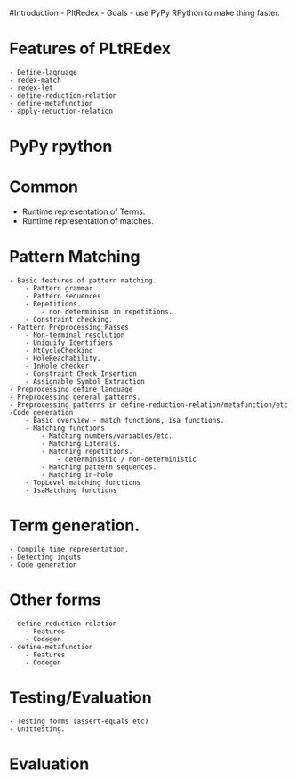#Introduction
	- PltRedex
	- Goals - use PyPy RPython to make thing faster.

# Features of PLtREdex
	- Define-lagnuage
	- redex-match
	- redex-let
	- define-reduction-relation
	- define-metafunction
	- apply-reduction-relation

# PyPy rpython

# Common 
- Runtime representation of Terms.
- Runtime representation of matches.

# Pattern Matching
	- Basic features of pattern matching.
		- Pattern grammar.
		- Pattern sequences
		- Repetitions.
			- non determinism in repetitions.
		- Constraint checking.
	- Pattern Preprocessing Passes
		- Non-terminal resolution
		- Uniquify Identifiers 
		- NtCycleChecking 
		- HoleReachability.
		- InHole checker
		- Constraint Check Insertion
		- Assignable Symbol Extraction
	- Preprocessing define language
	- Preprocessing general patterns.
	- Preprocessing patterns in define-reduction-relation/metafunction/etc
	-Code generation
		- Basic overview - match functions, isa functions.
		- Matching functions
			- Matching numbers/variables/etc.	
			- Matching Literals.
			- Matching repetitions.
				- deterministic / non-deterministic
			- Matching pattern sequences.
			- Matching in-hole
		- TopLevel matching functions
		- IsaMatching functions

# Term generation.
	- Compile time representation.
	- Detecting inputs
	- Code generation

# Other forms
	- define-reduction-relation
		- Features
		- Codegen
	- define-metafunction 
		- Features
		- Codegen

# Testing/Evaluation
	- Testing forms (assert-equals etc)
	- Unittesting.


# Evaluation


